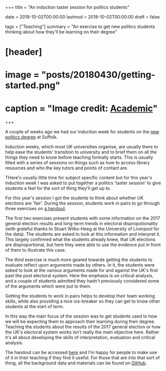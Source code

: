 +++
title = "An induction taster session for politics students"

date = 2018-10-02T00:00:00
lastmod = 2018-10-02T00:00:00
draft = false

tags = ["Teaching"]
summary = "An exercise to get new politics students thinking about how they'll be learning on their degree"

# [header]
# image = "posts/20180430/getting-started.png"
# caption = "Image credit: [**Academic**](https://github.com/gcushen/hugo-academic/)"

+++

A couple of weeks ago we had our induction week for students on the [new politics degree](https://www.uos.ac.uk/courses/ug/ba-hons-politics) at Suffolk.

Induction weeks, which most UK universities organise, are usually there to help ease the students' transition to university and to brief them on all the things they need to know before teaching formally starts. This is usually filled with a series of sessions on things such as how to access library resources and who the key tutors and points of contact are.

THere's usually little time for subject specific content but for this year's induction week I was asked to put together a politics 'taster session' to give students a feel for the sort of thing they'll get up to.

For this year's session I got the students to think about whether UK elections are 'fair'. During the session, students work in pairs to go through three exercises on [a handout](http://christopherhuggins.uk/pdf/induction_PoliticsTaster_1819.pdf).

The first two exercises present students with some information on the 2017 general election results and long-term trends in electoral dispropotionality (with grateful thanks to Stuart Wilks-Heeg at the University of Liverpool for the data). The students are asked to look at this information and interpret it. This largely confirmed what the students already knew, that UK elections are disproportional, but here they were able to use the evidence put in front of them to illustrate this case.

The third exercise is much more geared towards getting the students to evaluate reflect upon arguments made by others. In it, the students were asked to look at the various arguments made for and against the UK's first past the post electoral system. Here the emphasis is on critical analysis, and a couple of students admitted they hadn't previously considered some of the arguments which were put to them.

Getting the students to work in pairs helps to develop their team working skills, while also providing a nice ice-breaker so they can get to know other students at the start of term.

In this way the main focus of the session was to get students used to how we will be expecting them to approach their learning during their degree. Teaching the students about the results of the 2017 general election or how the UK's electoral system works isn't really the main objective here. Rather it's all about developing the skills of interpretation, evaluation and critical analysis.

The handout can be accessed [here](http://christopherhuggins.uk/pdf/induction_PoliticsTaster_1819.pdf) and I'm happy for people to make use of it in their teaching if they find it useful. For those that are into that sort of thing, all the background data and materials can be found on [GitHub](https://github.com/christopherhuggins/politicsinduction2018).
